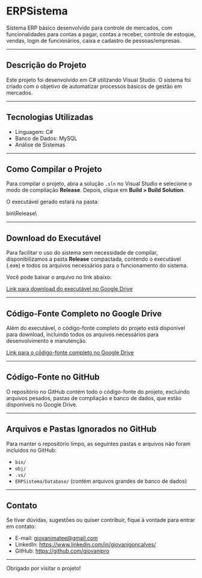 # ERPSistema

Sistema ERP básico desenvolvido para controle de mercados, com funcionalidades para contas a pagar, contas a receber, controle de estoque, vendas, login de funcionários, caixa e cadastro de pessoas/empresas.

---

## Descrição do Projeto

Este projeto foi desenvolvido em C# utilizando Visual Studio. O sistema foi criado com o objetivo de automatizar processos básicos de gestão em mercados.

---

## Tecnologias Utilizadas

- Linguagem: C#
- Banco de Dados: MySQL
- Análise de Sistemas

---

## Como Compilar o Projeto

Para compilar o projeto, abra a solução `.sln` no Visual Studio e selecione o modo de compilação **Release**. Depois, clique em **Build > Build Solution**.

O executável gerado estará na pasta:

bin\Release\

---

## Download do Executável

Para facilitar o uso do sistema sem necessidade de compilar, disponibilizamos a pasta **Release** compactada, contendo o executável (.exe) e todos os arquivos necessários para o funcionamento do sistema.

Você pode baixar o arquivo no link abaixo:

[Link para download do executável no Google Drive](https://drive.google.com/file/d/16EBt_GvubpuivcKL_eaP4rVshpxOOmAH/view?usp=drive_link)

---

## Código-Fonte Completo no Google Drive

Além do executável, o código-fonte completo do projeto está disponível para download, incluindo todos os arquivos necessários para desenvolvimento e manutenção.

[Link para o código-fonte completo no Google Drive](https://drive.google.com/drive/folders/1zA3Nq2lag3AEmvMWIbgz44yFeIzEyi-M?usp=drive_link)

---

## Código-Fonte no GitHub

O repositório no GitHub contém todo o código-fonte do projeto, excluindo arquivos pesados, pastas de compilação e banco de dados, que estão disponíveis no Google Drive.

---

## Arquivos e Pastas Ignorados no GitHub

Para manter o repositório limpo, as seguintes pastas e arquivos não foram incluídos no GitHub:

- `bin/`
- `obj/`
- `.vs/`
- `ERPSistema/Database/` (contém arquivos grandes de banco de dados)

---

## Contato

Se tiver dúvidas, sugestões ou quiser contribuir, fique à vontade para entrar em contato:

- E-mail: giovanimatee@gmail.com
- LinkedIn: https://www.linkedin.com/in/giovanigoncalves/
- GitHub: https://github.com/giovanipro

---

Obrigado por visitar o projeto!